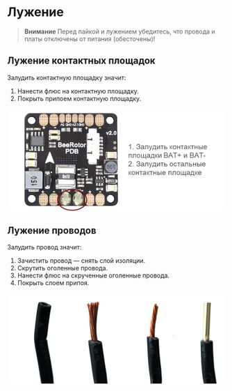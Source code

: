 # Лужение

> **Внимание** Перед пайкой и лужением убедитесь, что провода и платы отключены от питания (обесточены)!

## Лужение контактных площадок

Залудить контактную площадку значит:

1. Нанести флюс на контактную площадку.
2. Покрыть припоем контактную площадку.

![Лужение площадок](../assets/zapPDBtest.jpg)

## Лужение проводов

Залудить провод значит:

1. Зачистить провод — снять слой изоляции.
2. Скрутить оголенные провода.
3. Нанести флюс на скрученные оголенные провода.
4. Покрыть слоем припоя.

![Лужение проводов](../assets/zap.jpg)
